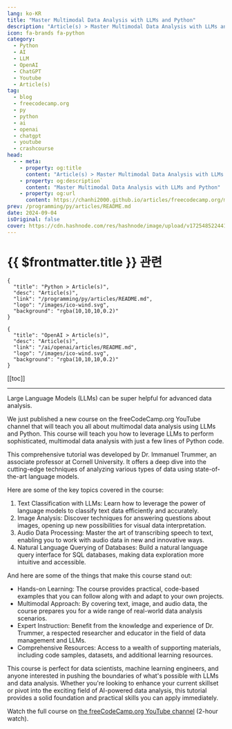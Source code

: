 ```yaml
---
lang: ko-KR
title: "Master Multimodal Data Analysis with LLMs and Python"
description: "Article(s) > Master Multimodal Data Analysis with LLMs and Python"
icon: fa-brands fa-python
category: 
  - Python
  - AI
  - LLM
  - OpenAI
  - ChatGPT
  - Youtube
  - Article(s)
tag: 
  - blog
  - freecodecamp.org
  - py
  - python
  - ai
  - openai
  - chatgpt
  - youtube
  - crashcourse
head:
  - - meta:
    - property: og:title
      content: "Article(s) > Master Multimodal Data Analysis with LLMs and Python"
    - property: og:description`
      content: "Master Multimodal Data Analysis with LLMs and Python"
    - property: og:url
      content: https://chanhi2000.github.io/articles/freecodecamp.org/master-multimodal-data-analysis-with-llms-and-python.html
prev: /programming/py/articles/README.md
date: 2024-09-04
isOriginal: false
cover: https://cdn.hashnode.com/res/hashnode/image/upload/v1725485224418/61b7501f-11c6-4ba2-9864-d09d4e4ce37c.png
---
```


# {{ $frontmatter.title }} 관련

```component VPCard
{
  "title": "Python > Article(s)",
  "desc": "Article(s)",
  "link": "/programming/py/articles/README.md",
  "logo": "/images/ico-wind.svg",
  "background": "rgba(10,10,10,0.2)"
}
```

```component VPCard
{
  "title": "OpenAI > Article(s)",
  "desc": "Article(s)",
  "link": "/ai/openai/articles/README.md",
  "logo": "/images/ico-wind.svg",
  "background": "rgba(10,10,10,0.2)"
}
```

[[toc]]

---

<SiteInfo
  name="Master Multimodal Data Analysis with LLMs and Python"
  desc="Large Language Models (LLMs) can be super helpful for advanced data analysis. We just published a new course on the freeCodeCamp.org YouTube channel that will teach you all about multimodal data analysis using LLMs and Python. This course will teach ..."
  url="https://freecodecamp.org/news/master-multimodal-data-analysis-with-llms-and-python/"
  logo="https://cdn.freecodecamp.org/universal/favicons/favicon.ico"
  preview="https://cdn.hashnode.com/res/hashnode/image/upload/v1725485224418/61b7501f-11c6-4ba2-9864-d09d4e4ce37c.png"/>

Large Language Models (LLMs) can be super helpful for advanced data analysis.

We just published a new course on the freeCodeCamp.org YouTube channel that will teach you all about multimodal data analysis using LLMs and Python. This course will teach you how to leverage LLMs to perform sophisticated, multimodal data analysis with just a few lines of Python code.

This comprehensive tutorial was developed by Dr. Immanuel Trummer, an associate professor at Cornell University. It offers a deep dive into the cutting-edge techniques of analyzing various types of data using state-of-the-art language models.

Here are some of the key topics covered in the course:

1. Text Classification with LLMs: Learn how to leverage the power of language models to classify text data efficiently and accurately.
2. Image Analysis: Discover techniques for answering questions about images, opening up new possibilities for visual data interpretation.
3. Audio Data Processing: Master the art of transcribing speech to text, enabling you to work with audio data in new and innovative ways.
4. Natural Language Querying of Databases: Build a natural language query interface for SQL databases, making data exploration more intuitive and accessible.

And here are some of the things that make this course stand out:

- Hands-on Learning: The course provides practical, code-based examples that you can follow along with and adapt to your own projects.
- Multimodal Approach: By covering text, image, and audio data, the course prepares you for a wide range of real-world data analysis scenarios.
- Expert Instruction: Benefit from the knowledge and experience of Dr. Trummer, a respected researcher and educator in the field of data management and LLMs.
- Comprehensive Resources: Access to a wealth of supporting materials, including code samples, datasets, and additional learning resources.

This course is perfect for data scientists, machine learning engineers, and anyone interested in pushing the boundaries of what's possible with LLMs and data analysis. Whether you're looking to enhance your current skillset or pivot into the exciting field of AI-powered data analysis, this tutorial provides a solid foundation and practical skills you can apply immediately.

Watch the full course on [<FontIcon icon="fa-brands fa-youtube"/>the freeCodeCamp.org YouTube channel](https://youtu.be/3-4qAkFRpAk) (2-hour watch).

<VidStack src="youtube/3-4qAkFRpAk" />

